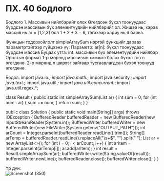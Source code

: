 # ПХ. 40 бодлого
Бодлого 1.  Массивын нийлбэрийг олох
Өгөгдсөн бүхэл тоонуудаас бүрдсэн массивын бүх элементүүдийн нийлбэрийг ол.
Жишээ нь, хэрэв массив нь ar = [1,2,3] бол 1 + 2 + 3 = 6, тэгэхээр хариу нь 6 байна.

 Функцын тодорхойлолт
simpleArraySum нэртэй функцийг дараах параметртэйгээр гүйцээнэ үү:
Параметр:
  ar[n]: бүхэл тоонуудаас бүрдсэн массив
Буцаах утга:
  int: массивын бүх элементүүдийн нийлбэр
  Оролтын формат
1-р мөрөнд массивын хэмжээ болох бүхэл тоо n өгөгдөнө.
2-р мөрөнд n ширхэг зайгаар тусгаарлагдсан бүхэл тоонууд өгөгдөнө.

Бодол:
import java.io.*;
import java.math.*;
import java.security.*;
import java.text.*;
import java.util.*;
import java.util.concurrent.*;
import java.util.regex.*;

class Result {
    public static int simpleArraySum(List<Integer> ar) {
    int sum = 0;
        for (int num : ar) {
            sum += num;
        }
        return sum;
    }
}

public class Solution {
    public static void main(String[] args) throws IOException {
        BufferedReader bufferedReader = new BufferedReader(new InputStreamReader(System.in));
        BufferedWriter bufferedWriter = new BufferedWriter(new FileWriter(System.getenv("OUTPUT_PATH")));
        int arCount = Integer.parseInt(bufferedReader.readLine().trim());
        String[] arTemp = bufferedReader.readLine().replaceAll("\\s+$", "").split(" ");
        List<Integer> ar = new ArrayList<>();
        for (int i = 0; i < arCount; i++) {
            int arItem = Integer.parseInt(arTemp[i]);
            ar.add(arItem);
        }
        int result = Result.simpleArraySum(ar);
        bufferedWriter.write(String.valueOf(result));
        bufferedWriter.newLine();
        bufferedReader.close();
        bufferedWriter.close();
    }
}

Үр дүн:  
![Screenshot (350)](https://github.com/user-attachments/assets/0b1410d3-9c4b-4770-8f9b-30e8c851bcb1)



